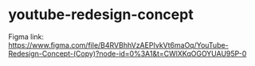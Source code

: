 # youtube-redesign-concept
Figma link: https://www.figma.com/file/B4RVBhhVzAEPIvkVt6maOq/YouTube-Redesign-Concept-(Copy)?node-id=0%3A1&t=CWlXKqOGOYUAU95P-0
